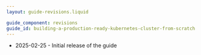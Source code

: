 ```yaml
---
layout: guide-revisions.liquid

guide_component: revisions
guide_id: building-a-production-ready-kubernetes-cluster-from-scratch
---
```


- 2025-02-25 - Initial release of the guide
